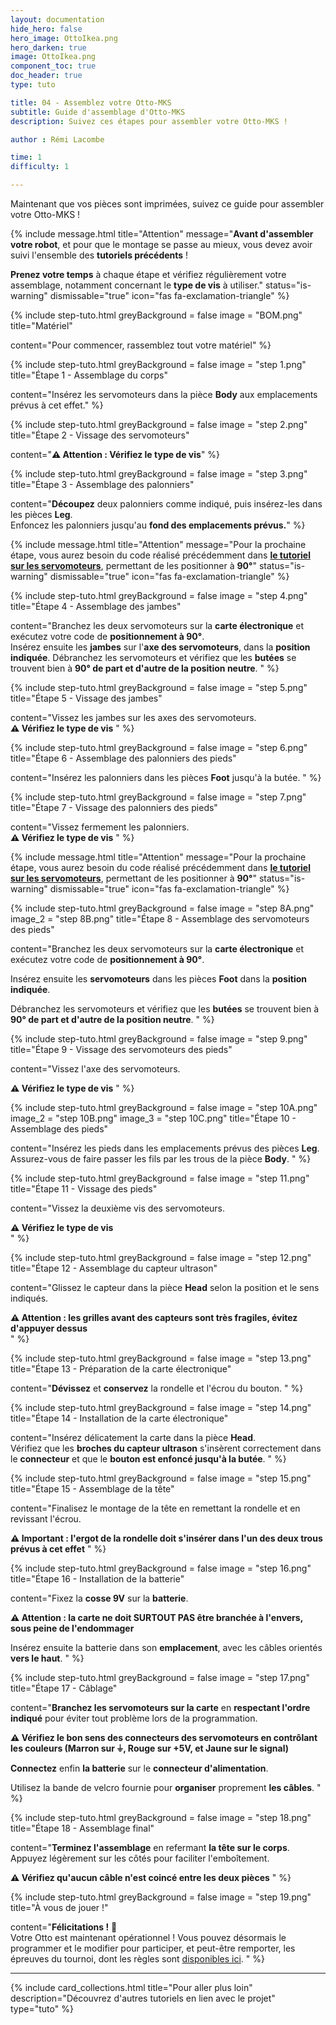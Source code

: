 ```yaml
---
layout: documentation
hide_hero: false
hero_image: OttoIkea.png
hero_darken: true
image: OttoIkea.png
component_toc: true
doc_header: true
type: tuto

title: 04 - Assemblez votre Otto-MKS
subtitle: Guide d'assemblage d'Otto-MKS
description: Suivez ces étapes pour assembler votre Otto-MKS !

author : Rémi Lacombe

time: 1
difficulty: 1

---
```

Maintenant que vos pièces sont imprimées, suivez ce guide pour assembler votre Otto-MKS ! 

{% include message.html title="Attention" message="**Avant d'assembler votre robot**, et pour que le montage se passe au mieux, vous devez avoir suivi l'ensemble des **tutoriels précédents** !

**Prenez votre temps** à chaque étape et vérifiez régulièrement votre assemblage, notamment concernant le **type de vis** à utiliser." status="is-warning" dismissable="true" icon="fas fa-exclamation-triangle" %}

{% include step-tuto.html 
greyBackground = false
image = "BOM.png"
title="Matériel"

content="Pour commencer, rassemblez tout votre matériel" %}

{% include step-tuto.html 
greyBackground = false
image = "step 1.png"
title="Étape 1 - Assemblage du corps"

content="Insérez les servomoteurs dans la pièce **Body** aux emplacements prévus à cet effet." %}

{% include step-tuto.html 
greyBackground = false
image = "step 2.png"
title="Étape 2 - Vissage des servomoteurs"

content="**⚠️ Attention : Vérifiez le type de vis**" %}

{% include step-tuto.html 
greyBackground = false
image = "step 3.png"
title="Étape 3 - Assemblage des palonniers"

content="**Découpez** deux palonniers comme indiqué, puis insérez-les dans les pièces **Leg**.  
Enfoncez les palonniers jusqu'au **fond des emplacements prévus.**" %}

{% include message.html title="Attention" message="Pour la prochaine étape, vous aurez besoin du code réalisé précédemment dans [**le tutoriel sur les servomoteurs**](/docs/tutoriels/09-servomotor/), permettant de les positionner à **90°**" status="is-warning" dismissable="true" icon="fas fa-exclamation-triangle" %}

{% include step-tuto.html 
greyBackground = false
image = "step 4.png"
title="Étape 4 - Assemblage des jambes"

content="Branchez les deux servomoteurs sur la **carte électronique** et exécutez votre code de **positionnement à 90°**.  
Insérez ensuite les **jambes** sur l'**axe des servomoteurs**, dans la **position indiquée**.
Débranchez les servomoteurs et vérifiez que les **butées** se trouvent bien à **90° de part et d'autre de la position neutre**.
" %}

{% include step-tuto.html 
greyBackground = false
image = "step 5.png"
title="Étape 5 - Vissage des jambes"

content="Vissez les jambes sur les axes des servomoteurs.  
**⚠️ Vérifiez le type de vis**
" %}

{% include step-tuto.html 
greyBackground = false
image = "step 6.png"
title="Étape 6 - Assemblage des palonniers des pieds"

content="Insérez les palonniers dans les pièces **Foot** jusqu'à la butée.
" %}

{% include step-tuto.html 
greyBackground = false
image = "step 7.png"
title="Étape 7 - Vissage des palonniers des pieds"

content="Vissez fermement les palonniers.  
**⚠️ Vérifiez le type de vis**
" %}

{% include message.html title="Attention" message="Pour la prochaine étape, vous aurez besoin du code réalisé précédemment dans [**le tutoriel sur les servomoteurs**](/docs/tutoriels/09-servomotor/), permettant de les positionner à **90°**" status="is-warning" dismissable="true" icon="fas fa-exclamation-triangle" %}

{% include step-tuto.html 
greyBackground = false
image = "step 8A.png"
image_2 = "step 8B.png"
title="Étape 8 - Assemblage des servomoteurs des pieds"

content="Branchez les deux servomoteurs sur la **carte électronique** et exécutez votre code de **positionnement à 90°**.  
  
Insérez ensuite les **servomoteurs** dans les pièces **Foot** dans la **position indiquée**.
  
Débranchez les servomoteurs et vérifiez que les **butées** se trouvent bien à **90° de part et d'autre de la position neutre**.
" %}

{% include step-tuto.html 
greyBackground = false
image = "step 9.png"
title="Étape 9 - Vissage des servomoteurs des pieds"

content="Vissez l'axe des servomoteurs.  
  
**⚠️ Vérifiez le type de vis**
" %}

{% include step-tuto.html 
greyBackground = false
image = "step 10A.png"
image_2 = "step 10B.png"
image_3 = "step 10C.png"
title="Étape 10 - Assemblage des pieds"

content="Insérez les pieds dans les emplacements prévus des pièces **Leg**.  
Assurez-vous de faire passer les fils par les trous de la pièce **Body**.
" %}

{% include step-tuto.html 
greyBackground = false
image = "step 11.png"
title="Étape 11 - Vissage des pieds"

content="Vissez la deuxième vis des servomoteurs.  
  
**⚠️ Vérifiez le type de vis**  
" %}

{% include step-tuto.html 
greyBackground = false
image = "step 12.png"
title="Étape 12 - Assemblage du capteur ultrason"

content="Glissez le capteur dans la pièce **Head** selon la position et le sens indiqués.  
    
**⚠️ Attention : les grilles avant des capteurs sont très fragiles, évitez d'appuyer dessus**  
" %}

{% include step-tuto.html 
greyBackground = false
image = "step 13.png"
title="Étape 13 - Préparation de la carte électronique"

content="**Dévissez** et **conservez** la rondelle et l'écrou du bouton.
" %}

{% include step-tuto.html 
greyBackground = false
image = "step 14.png"
title="Étape 14 - Installation de la carte électronique"

content="Insérez délicatement la carte dans la pièce **Head**.  
Vérifiez que les **broches du capteur ultrason** s'insèrent correctement dans le **connecteur** et que le **bouton est enfoncé jusqu'à la butée**.
" %}

{% include step-tuto.html 
greyBackground = false
image = "step 15.png"
title="Étape 15 - Assemblage de la tête"

content="Finalisez le montage de la tête en remettant la rondelle et en revissant l'écrou.  
  
**⚠️ Important : l'ergot de la rondelle doit s'insérer dans l'un des deux trous prévus à cet effet**
" %}

{% include step-tuto.html 
greyBackground = false
image = "step 16.png"
title="Étape 16 - Installation de la batterie"

content="Fixez la **cosse 9V** sur la **batterie**.  
  
**⚠️ Attention : la carte ne doit SURTOUT PAS être branchée à l'envers, sous peine de l'endommager**  

Insérez ensuite la batterie dans son **emplacement**, avec les câbles orientés **vers le haut**.
" %}

{% include step-tuto.html 
greyBackground = false
image = "step 17.png"
title="Étape 17 - Câblage"

content="**Branchez les servomoteurs sur la carte** en **respectant l'ordre indiqué** pour éviter tout problème lors de la programmation.
  
**⚠️ Vérifiez le bon sens des connecteurs des servomoteurs en contrôlant les couleurs (Marron sur ⏚, Rouge sur +5V, et Jaune sur le signal)**  
  
**Connectez** enfin **la batterie** sur le **connecteur d'alimentation**.  

Utilisez la bande de velcro fournie pour **organiser** proprement **les câbles**.
" %}

{% include step-tuto.html 
greyBackground = false
image = "step 18.png"
title="Étape 18 - Assemblage final"

content="**Terminez l'assemblage** en refermant **la tête sur le corps**.  
Appuyez légèrement sur les côtés pour faciliter l'emboîtement.  
  
**⚠️ Vérifiez qu'aucun câble n'est coincé entre les deux pièces**
" %}

{% include step-tuto.html 
greyBackground = false
image = "step 19.png"
title="À vous de jouer !"

content="**Félicitations !** 🎉  
Votre Otto est maintenant opérationnel !
Vous pouvez désormais le programmer et le modifier pour participer, et peut-être remporter, les épreuves du tournoi, dont les règles sont [disponibles ici]().
" %}

---

{%
  include card_collections.html
  title="Pour aller plus loin"
  description="Découvrez d'autres tutoriels en lien avec le projet"
  type="tuto"
%}
